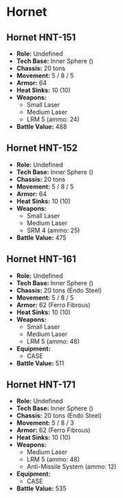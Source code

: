 # Hornet
## Hornet HNT-151
- **Role:** Undefined
- **Tech Base:** Inner Sphere ()
- **Chassis:** 20 tons
- **Movement:** 5 / 8 / 5
- **Armor:** 64
- **Heat Sinks:** 10 (10)
- **Weapons:**
  - Small Laser
  - Medium Laser
  - LRM 5 (ammo: 24)
- **Battle Value:** 488

## Hornet HNT-152
- **Role:** Undefined
- **Tech Base:** Inner Sphere ()
- **Chassis:** 20 tons
- **Movement:** 5 / 8 / 5
- **Armor:** 64
- **Heat Sinks:** 10 (10)
- **Weapons:**
  - Small Laser
  - Medium Laser
  - SRM 4 (ammo: 25)
- **Battle Value:** 475

## Hornet HNT-161
- **Role:** Undefined
- **Tech Base:** Inner Sphere ()
- **Chassis:** 20 tons (Endo Steel)
- **Movement:** 5 / 8 / 5
- **Armor:** 62 (Ferro Fibrous)
- **Heat Sinks:** 10 (10)
- **Weapons:**
  - Small Laser
  - Medium Laser
  - LRM 5 (ammo: 48)
- **Equipment:**
  - CASE
- **Battle Value:** 511

## Hornet HNT-171
- **Role:** Undefined
- **Tech Base:** Inner Sphere ()
- **Chassis:** 20 tons (Endo Steel)
- **Movement:** 5 / 8 / 3
- **Armor:** 62 (Ferro Fibrous)
- **Heat Sinks:** 10 (10)
- **Weapons:**
  - Medium Laser
  - LRM 5 (ammo: 48)
  - Anti-Missile System (ammo: 12)
- **Equipment:**
  - CASE
- **Battle Value:** 535


